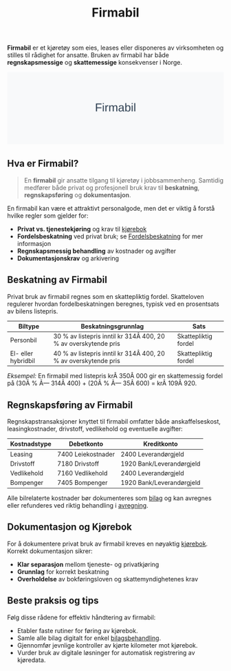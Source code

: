 ﻿---
title: "Firmabil"
seoTitle: "Firmabil"
description: '**Firmabil** er et kjøretøy som eies, leases eller disponeres av virksomheten og stilles til rådighet for ansatte. Bruken av firmabil har både **regnskapsme...'
---

**Firmabil** er et kjøretøy som eies, leases eller disponeres av virksomheten og stilles til rådighet for ansatte. Bruken av firmabil har både **regnskapsmessige** og **skattemessige** konsekvenser i Norge.

![Firmabil Oversikt](firmabil-image.svg)

## Hva er Firmabil?

> En **firmabil** gir ansatte tilgang til kjøretøy i jobbsammenheng. Samtidig medfører både privat og profesjonell bruk krav til **beskatning**, **regnskapsføring** og **dokumentasjon**.

En firmabil kan være et attraktivt personalgode, men det er viktig å forstå hvilke regler som gjelder for:

* **Privat vs. tjenestekjøring** og krav til [kjørebok](/blogs/regnskap/hva-er-kjorebok "Hva er kjørebok? Komplett Guide til Kjørebok for Bedrifter i Norge")
* **Fordelsbeskatning** ved privat bruk; se [Fordelsbeskatning](/blogs/regnskap/fordelsbeskatning "Fordelsbeskatning - Skattemessige regler for Naturalytelser og Personalfordeler") for mer informasjon
* **Regnskapsmessig behandling** av kostnader og avgifter
* **Dokumentasjonskrav** og arkivering

## Beskatning av Firmabil

Privat bruk av firmabil regnes som en skattepliktig fordel. Skatteloven regulerer hvordan fordelbeskatningen beregnes, typisk ved en prosentsats av bilens listepris.

| Biltype             | Beskatningsgrunnlag                                                | Sats                   |
|---------------------|--------------------------------------------------------------------|------------------------|
| Personbil           | 30 % av listepris inntil kr 314Â 400, 20 % av overskytende pris      | Skattepliktig fordel   |
| El- eller hybridbil | 40 % av listepris inntil kr 314Â 400, 20 % av overskytende pris      | Skattepliktig fordel   |

*Eksempel:* En firmabil med listepris krÂ 350Â 000 gir en skattemessig fordel på (30Â % Ã— 314Â 400) + (20Â % Ã— 35Â 600) = krÂ 109Â 920.

## Regnskapsføring av Firmabil

Regnskapstransaksjoner knyttet til firmabil omfatter både anskaffelseskost, leasingkostnader, drivstoff, vedlikehold og eventuelle avgifter:

| Kostnadstype   | Debetkonto          | Kreditkonto               |
|----------------|---------------------|---------------------------|
| Leasing        | 7400 Leiekostnader  | 2400 Leverandørgjeld      |
| Drivstoff      | 7180 Drivstoff      | 1920 Bank/Leverandørgjeld |
| Vedlikehold    | 7160 Vedlikehold    | 2400 Leverandørgjeld      |
| Bompenger      | 7405 Bompenger      | 1920 Bank/Leverandørgjeld |

Alle bilrelaterte kostnader bør dokumenteres som [bilag](/blogs/regnskap/hva-er-bilag "Hva er Bilag i Regnskap? Komplett Guide til Regnskapsbilag og Dokumentasjon") og kan avregnes eller refunderes ved riktig behandling i [avregning](/blogs/regnskap/avregning "Avregning - Komplett Guide til Avregning i Regnskap").

## Dokumentasjon og Kjørebok

For å dokumentere privat bruk av firmabil kreves en nøyaktig [kjørebok](/blogs/regnskap/hva-er-kjorebok "Hva er kjørebok? Komplett Guide til Kjørebok for Bedrifter i Norge"). Korrekt dokumentasjon sikrer:

* **Klar separasjon** mellom tjeneste- og privatkjøring
* **Grunnlag** for korrekt beskatning
* **Overholdelse** av bokføringsloven og skattemyndighetenes krav

## Beste praksis og tips

Følg disse rådene for effektiv håndtering av firmabil:

* Etabler faste rutiner for føring av kjørebok.
* Samle alle bilag digitalt for enkel [bilagsbehandling](/blogs/regnskap/hva-er-bilag "Hva er Bilag i Regnskap? Komplett Guide til Regnskapsbilag og Dokumentasjon").
* Gjennomfør jevnlige kontroller av kjørte kilometer mot kjørebok.
* Vurder bruk av digitale løsninger for automatisk registrering av kjøredata.











